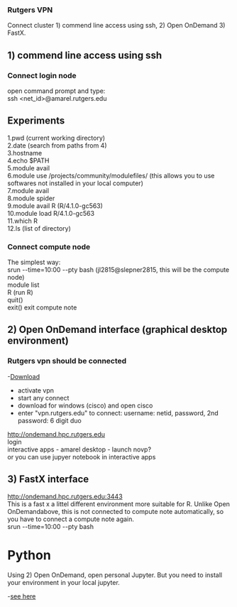 
### Rutgers VPN

Connect cluster 1) commend line access using ssh, 2) Open OnDemand 3) FastX.

## 1) commend line access using ssh

### Connect login node   
open command prompt and type:   
ssh <net_id>@amarel.rutgers.edu   



## Experiments
1.pwd (current working directory)   
2.date (search from paths from 4)      
3.hostname       
4.echo $PATH       
5.module avail      
6.module use /projects/community/modulefiles/      (this allows you to use softwares not installed in your local computer)   
7.module avail   
8.module spider   
9.module avail R        (R/4.1.0-gc563)   
10.module load R/4.1.0-gc563   
11.which R   
12.ls (list of directory)         

### Connect compute node   
 
The simplest way:      
srun --time=10:00 --pty bash           (jl2815@slepner2815, this will be the compute node)   
module list   
R  (run R)   
quit()   
exit()   exit compute note        

## 2) Open OnDemand interface (graphical desktop environment)

### Rutgers vpn should be connected 
-[Download](https://vpn1.rutgers.edu/+CSCOE+/logon.html#form_title_text)  
- activate vpn   
- start any connect
- download for windows (cisco) and open cisco
- enter "vpn.rutgers.edu" to connect: username: netid, password, 2nd password: 6 digit duo


http://ondemand.hpc.rutgers.edu     
login     
interactive apps - amarel desktop - launch novp?   
or you can use jupyer notebook in interactive apps   

## 3) FastX interface

http://ondemand.hpc.rutgers.edu:3443   
This is a fast x a littel different environment more suitable for R. Unlike Open OnDemandabove, this is not connected to compute note automatically, so you have to connect a compute note again.   
srun --time=10:00 --pty bash   

# Python
Using 2) Open OnDemand, open personal Jupyter. But you need to install your environment in your local jupyter.

-[see here ](install_python.md)









